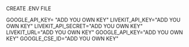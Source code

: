  CREATE .ENV FILE 

GOOGLE_API_KEY= "ADD YOU OWN KEY"
LIVEKIT_API_KEY="ADD YOU OWN KEY"
LIVEKIT_API_SECRET="ADD YOU OWN KEY"
LIVEKIT_URL="ADD YOU OWN KEY"
GOOGLE_API_KEY="ADD YOU OWN KEY"
GOOGLE_CSE_ID="ADD YOU OWN KEY"
